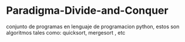 # Paradigma-Divide-and-Conquer
conjunto de programas en lenguaje de programacion python, estos son algoritmos tales como: quicksort, mergesort , etc
